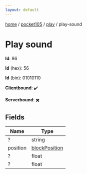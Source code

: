 ```yaml
---
layout: default
---
```


[home](/)  /  [pocket105](/protocol/pocket105)  /  [play](/protocol/pocket105/play)  /  play-sound

# Play sound

**Id**: 86

**Id** (hex): 56

**Id** (bin): 01010110

**Clientbound**: ✔️

**Serverbound**: ✖️

## Fields

Name | Type
---|---
? | string
position | [blockPosition](/protocol/pocket105/types/block-position)
? | float
? | float

